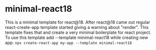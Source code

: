 # minimal-react18

This is a minimal template for react@18.
After react@18 came out regular react-create-app template started giving a warning about "render". This template fixes that and create a very minimal boilerplate for react project.
To use this template add --template minimal-react18 while creating new app.
`npx create-react-app my-app --template minimal-react18`
